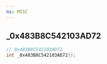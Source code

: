 ```yaml
---
ns: MISC
---
```

## _0x483B8C542103AD72

```c
// 0x483B8C542103AD72
int _0x483B8C542103AD72();
```

